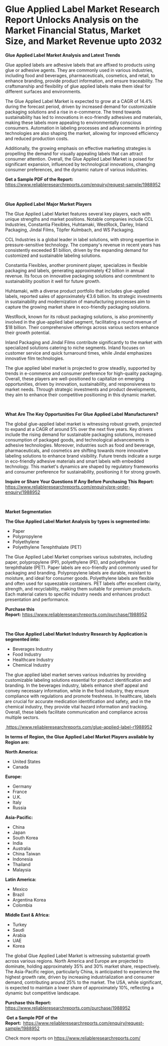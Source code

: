 <p><h1>Glue Applied Label Market Research Report Unlocks Analysis on the Market Financial Status, Market Size, and Market Revenue upto 2032</h1></p><p><strong>Glue Applied Label Market Analysis and Latest Trends</strong></p>
<p><p>Glue applied labels are adhesive labels that are affixed to products using glue or adhesive agents. They are commonly used in various industries, including food and beverages, pharmaceuticals, cosmetics, and retail, to enhance branding, provide product information, and ensure traceability. The craftsmanship and flexibility of glue applied labels make them ideal for different surfaces and environments.</p><p>The Glue Applied Label Market is expected to grow at a CAGR of 14.4% during the forecast period, driven by increased demand for customizable packaging solutions and a rise in e-commerce. The trend towards sustainability has led to innovations in eco-friendly adhesives and materials, making these labels more appealing to environmentally conscious consumers. Automation in labeling processes and advancements in printing technologies are also shaping the market, allowing for improved efficiency and reduced production costs.</p><p>Additionally, the growing emphasis on effective marketing strategies is propelling the demand for visually appealing labels that can attract consumer attention. Overall, the Glue Applied Label Market is poised for significant expansion, influenced by technological innovations, changing consumer preferences, and the dynamic nature of various industries.</p></p>
<p><strong>Get a Sample PDF of the Report:&nbsp;</strong> <a href="https://www.reliableresearchreports.com/enquiry/request-sample/1988952?utm_campaign=3012&utm_medium=2&utm_source=Github&utm_content=ia&utm_term=03042025&utm_id=glue-applied-label">https://www.reliableresearchreports.com/enquiry/request-sample/1988952</a></p>
<p>&nbsp;</p>
<p><strong>Glue Applied Label Major Market Players</strong></p>
<p><p>The Glue Applied Label Market features several key players, each with unique strengths and market positions. Notable companies include CCL Industries, Constantia Flexibles, Huhtamaki, WestRock, Darley, Inland Packaging, Jindal Films, Töpfer Kulmbach, and WS Packaging.</p><p>CCL Industries is a global leader in label solutions, with strong expertise in pressure-sensitive technology. The company's revenue in recent years has consistently exceeded $1 billion, driven by the expanding demand for customized and sustainable labeling solutions. </p><p>Constantia Flexibles, another prominent player, specializes in flexible packaging and labels, generating approximately €2 billion in annual revenue. Its focus on innovative packaging solutions and commitment to sustainability position it well for future growth. </p><p>Huhtamaki, with a diverse product portfolio that includes glue-applied labels, reported sales of approximately €3.6 billion. Its strategic investments in sustainability and modernization of manufacturing processes aim to capture the growing market share in eco-friendly packaging solutions.</p><p>WestRock, known for its robust packaging solutions, is also prominently involved in the glue-applied label segment, facilitating a round revenue of $18 billion. Their comprehensive offerings across various sectors enhance their growth potential.</p><p>Inland Packaging and Jindal Films contribute significantly to the market with specialized solutions catering to niche segments. Inland focuses on customer service and quick turnaround times, while Jindal emphasizes innovative film technologies.</p><p>The glue applied label market is projected to grow steadily, supported by trends in e-commerce and consumer preference for high-quality packaging. Overall, these players are well-positioned to capitalize on emerging opportunities, driven by innovation, sustainability, and responsiveness to market needs. Through strategic investments and product developments, they aim to enhance their competitive positioning in this dynamic market.</p></p>
<p>&nbsp;</p>
<p><strong>What Are The Key Opportunities For Glue Applied Label Manufacturers?</strong></p>
<p><p>The global glue-applied label market is witnessing robust growth, projected to expand at a CAGR of around 5% over the next five years. Key drivers include the rising demand for sustainable packaging solutions, increased consumption of packaged goods, and technological advancements in adhesive technologies. Moreover, industries such as food and beverage, pharmaceuticals, and cosmetics are shifting towards more innovative labeling solutions to enhance brand visibility. Future trends indicate a surge in eco-friendly adhesive materials and smart labels with embedded technology. This market's dynamics are shaped by regulatory frameworks and consumer preference for sustainability, positioning it for strong growth.</p></p>
<p><strong>Inquire or Share Your Questions If Any Before Purchasing This Report:</strong> <a href="https://www.reliableresearchreports.com/enquiry/pre-order-enquiry/1988952?utm_campaign=3012&utm_medium=2&utm_source=Github&utm_content=ia&utm_term=03042025&utm_id=glue-applied-label">https://www.reliableresearchreports.com/enquiry/pre-order-enquiry/1988952</a></p>
<p>&nbsp;</p>
<p><strong>Market Segmentation</strong></p>
<p><strong>The Glue Applied Label Market Analysis by types is segmented into:</strong></p>
<p><ul><li>Paper</li><li>Polypropylene</li><li>Polyethylene</li><li>Polyethylene Terephthalate (PET)</li></ul></p>
<p><p>The Glue Applied Label Market comprises various substrates, including paper, polypropylene (PP), polyethylene (PE), and polyethylene terephthalate (PET). Paper labels are eco-friendly and commonly used for packaging and branding. Polypropylene labels are durable, resistant to moisture, and ideal for consumer goods. Polyethylene labels are flexible and often used for squeezable containers. PET labels offer excellent clarity, strength, and recyclability, making them suitable for premium products. Each material caters to specific industry needs and enhances product presentation and performance.</p></p>
<p><strong>Purchase this Report:&nbsp;</strong><a href="https://www.reliableresearchreports.com/purchase/1988952?utm_campaign=3012&utm_medium=2&utm_source=Github&utm_content=ia&utm_term=03042025&utm_id=glue-applied-label">https://www.reliableresearchreports.com/purchase/1988952</a></p>
<p>&nbsp;</p>
<p><strong>The Glue Applied Label Market Industry Research by Application is segmented into:</strong></p>
<p><ul><li>Beverages Industry</li><li>Food Industry</li><li>Healthcare Industry</li><li>Chemical Industry</li></ul></p>
<p><p>The glue applied label market serves various industries by providing customizable labeling solutions essential for product identification and branding. In the beverages industry, labels enhance shelf appeal and convey necessary information, while in the food industry, they ensure compliance with regulations and promote freshness. In healthcare, labels are crucial for accurate medication identification and safety, and in the chemical industry, they provide vital hazard information and tracking. Overall, these labels facilitate communication and compliance across multiple sectors.</p></p>
<p><a href="https://www.reliableresearchreports.com/glue-applied-label-r1988952?utm_campaign=3012&utm_medium=2&utm_source=Github&utm_content=ia&utm_term=03042025&utm_id=glue-applied-label">&nbsp;https://www.reliableresearchreports.com/glue-applied-label-r1988952</a></p>
<p><strong>In terms of Region, the Glue Applied Label Market Players available by Region are:</strong></p>
<p>
    <p> <strong> North America: </strong>
        <ul>
            <li>United States</li>
            <li>Canada</li>
        </ul>
        </p> 
    <p> <strong> Europe: </strong>
        <ul>
            <li>Germany</li>
            <li>France</li>
            <li>U.K.</li>
            <li>Italy</li>
            <li>Russia</li>
        </ul>
        </p> 
    <p> <strong> Asia-Pacific: </strong>
        <ul>
            <li>China</li>
            <li>Japan</li>
            <li>South Korea</li>
            <li>India</li>
            <li>Australia</li>
            <li>China Taiwan</li>
            <li>Indonesia</li>
            <li>Thailand</li>
            <li>Malaysia</li>
        </ul>
        </p> 
    <p> <strong> Latin America: </strong>
        <ul>
            <li>Mexico</li>
            <li>Brazil</li>
            <li>Argentina Korea</li>
            <li>Colombia</li>
        </ul>
        </p> 
    <p> <strong> Middle East & Africa: </strong>
        <ul>
            <li>Turkey</li>
            <li>Saudi</li>
            <li>Arabia</li>
            <li>UAE</li>
            <li>Korea</li>
        </ul>
    </p>
    </p>
<p><p>The global Glue Applied Label Market is witnessing substantial growth across various regions. North America and Europe are projected to dominate, holding approximately 35% and 30% market share, respectively. The Asia-Pacific region, particularly China, is anticipated to experience the highest growth rate, driven by increasing industrialization and consumer demand, contributing around 25% to the market. The USA, while significant, is expected to maintain a lower share of approximately 10%, reflecting a dynamic but competitive landscape.</p></p>
<p><strong>Purchase this Report: </strong><a href="https://www.reliableresearchreports.com/purchase/1988952?utm_campaign=3012&utm_medium=2&utm_source=Github&utm_content=ia&utm_term=03042025&utm_id=glue-applied-label">https://www.reliableresearchreports.com/purchase/1988952</a></p>
<p>&nbsp;<strong>Get a Sample PDF of the Report:&nbsp;&nbsp;</strong><a href="https://www.reliableresearchreports.com/enquiry/request-sample/1988952?utm_campaign=3012&utm_medium=2&utm_source=Github&utm_content=ia&utm_term=03042025&utm_id=glue-applied-label">https://www.reliableresearchreports.com/enquiry/request-sample/1988952</a></p>
<p><strong></strong></p>
<p>Check more reports on <a href="https://www.reliableresearchreports.com/?utm_campaign=3012&utm_medium=2&utm_source=Github&utm_content=ia&utm_term=03042025&utm_id=glue-applied-label">https://www.reliableresearchreports.com/</a></p>